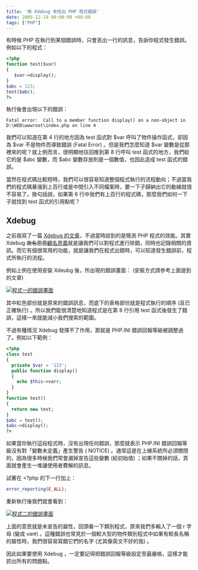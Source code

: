 ```yaml
---
title: '用 Xdebug 來找出 PHP 程式錯誤'
date: 2005-12-19 00:00:00 +08:00
tags: ["PHP"]
---
```


有時候 PHP 在執行到某個錯誤時，只會丟出一行的訊息，告訴你程式發生錯誤。 例如以下的程式：

```php
<?php
function test($var)
{
   $var->display();
}
$abc = 123;
test($abc);
?>

```

執行後會出現以下的錯誤：

```
Fatal error:  Call to a member function display() on a non-object in D:\WEB\wwwroot\index.php on line 4

```

我們可以知道在第 4 行的地方因為 test 函式對 $var 呼叫了物件操作函式，卻因為 $var 不是物件而導致錯誤 (Fatal Error) 。但是我們怎麼知道 $var 變數是從那裡來的呢？就上例而言，很明顯地往回推到第 8 行呼叫 test 函式的地方，我們給它的是 $abc 變數，而 $abc 變數存放則是一個數值，也因此造成 test 函式的錯誤。

當然在程式碼比較短時，我們可以很容易知道整個程式執行的流程動向；不過當我們的程式碼暴漲到上百行或是中間引入不同檔案時，要一下子歸納出它的動線就很不容易了。換句話說，如果第 6 行中我們有上百行的程式碼，那麼我們如何一下子就找到 test 函式的引用點呢？

<!-- more -->

## Xdebug

之前我寫了一篇 [Xdebug 的文章](http://www.jaceju.net/blog/archives/21)，不過當時談到的是簡測 PHP 程式的效能。其實 Xdebug <del>故名思意</del>[顧名思義](http://140.111.34.46/chengyu/)就是讓我們可以對程式進行除錯，同時也記錄相關的資訊。而它有個很常用的功能，就是讓我們在程式出錯時，可以知道發生錯誤前，程式所執行的流程。

例如上例在使用安裝 Xdeubg 後，所出現的錯誤畫面： (安裝方式請參考上面提到的文章)

[![程式一的錯誤畫面](//www.jaceju.net/resources/xdebug_debug/001.png)](//www.jaceju.net/resources/xdebug_debug/001.png)

其中紅色部份就是原來的錯誤訊息，而底下的表格部份就是程式執行的順序 (且已正確執行) 。所以我們能很清楚地知道程式是在第 8 行引用 test 函式後發生了錯誤，這樣一來就能減小我們搜索的範圍。

不過有種情況 Xdebug 發揮不了作用，那就是 PHP.INI 錯誤回報等級被調整過了。例如以下範例：

```php
<?php
class test
{
  private $var = '123';
  public function display()
  {
    echo $this->varr;
  }
}
function test()
{
  return new test;
}
$abc = test();
$abc->display();
?>

```

如果當你執行這段程式時，沒有出現任何錯誤，那麼就表示 PHP.INI 錯誤回報等級沒有對「變數未定義」產生警告 (&nbsp;NOTICE) 。通常這是在上線系統所必須關閉的，因為很多時候我們常會漏掉宣告這些變數 (給初始值) ；如果不關掉的話，頁面就會產生一堆讓使用者費解的訊息。

試著在 <?php 的下一行加上：

```php
error_reporting(E_ALL);

```

重新執行後我們就會看到：

[![程式二的錯誤畫面](//www.jaceju.net/resources/xdebug_debug/002.png)](//www.jaceju.net/resources/xdebug_debug/002.png)

上面的意思就是未宣告的屬性，回頭看一下類別程式，原來我們多輸入了一個 r 字母 (變成 var<strong>r</strong>) 。這種錯誤也常見於一個較大型的物件類別程式中如果有較長名稱的屬性時，我們很容易寫錯它們的名字 (尤其像英文不好的我) 。

因此如果要使用 Xdebug ，一定要記得把錯誤回報等級設定至最嚴格，這樣才能抓出所有的問題點。
